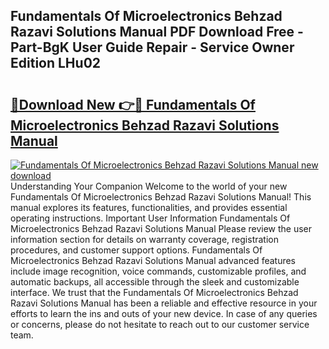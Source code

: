 ## Fundamentals Of Microelectronics Behzad Razavi Solutions Manual PDF Download Free - Part-BgK User Guide Repair - Service Owner Edition LHu02

# <h2><a href="http://bc47198.oget.top/?id=Fundamentals+Of+Microelectronics+Behzad+Razavi+Solutions+Manual">🔗Download New 👉🔴 Fundamentals Of Microelectronics Behzad Razavi Solutions Manual</a></h2>

[![Fundamentals Of Microelectronics Behzad Razavi Solutions Manual new download](https://i.imgur.com/5g1atiW.png)](http://bc47198.oget.top/?id=Fundamentals+Of+Microelectronics+Behzad+Razavi+Solutions+Manual)
Understanding Your Companion Welcome to the world of your new Fundamentals Of Microelectronics Behzad Razavi Solutions Manual! This manual explores its features, functionalities, and provides essential operating instructions. Important User Information Fundamentals Of Microelectronics Behzad Razavi Solutions Manual Please review the user information section for details on warranty coverage, registration procedures, and customer support options. Fundamentals Of Microelectronics Behzad Razavi Solutions Manual advanced features include image recognition, voice commands, customizable profiles, and automatic backups, all accessible through the sleek and customizable interface. We trust that the Fundamentals Of Microelectronics Behzad Razavi Solutions Manual has been a reliable and effective resource in your efforts to learn the ins and outs of your new device. In case of any queries or concerns, please do not hesitate to reach out to our customer service team.
